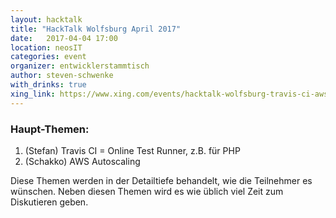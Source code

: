 ```yaml
---
layout: hacktalk
title: "HackTalk Wolfsburg April 2017"
date:   2017-04-04 17:00
location: neosIT
categories: event
organizer: entwicklerstammtisch
author: steven-schwenke
with_drinks: true
xing_link: https://www.xing.com/events/hacktalk-wolfsburg-travis-ci-aws-autoscaling-1793402
---
```


### Haupt-Themen:

1. (Stefan) Travis CI = Online Test Runner, z.B. für PHP
2. (Schakko) AWS Autoscaling

Diese Themen werden in der Detailtiefe behandelt, wie die Teilnehmer es wünschen. Neben diesen Themen wird es wie üblich viel Zeit zum Diskutieren geben.